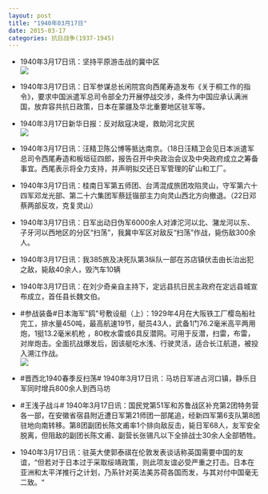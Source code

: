 ```yaml
---
layout: post
title: "1940年03月17日"
date: 2015-03-17
categories: 抗日战争(1937-1945)
---
```


<meta name="referrer" content="no-referrer" />

- 1940年3月17日讯：坚持平原游击战的冀中区 <br/><img src="https://ww2.sinaimg.cn/large/aca367d8jw1eq93akk3etj20l91d31bo.jpg" />

- 1940年3月17日讯：日军参谋总长闲院宫向西尾寿造发布《关于桐工作的指令》，要求中国派遣军总司令部全力开展停战交涉，条件为中国应承认满洲国，放弃容共抗日政策，日本在蒙疆及华北重要地区驻军等。 

- 1940年3月17日新华日报：反对敌寇决堤，救助河北灾民 <br/><img src="https://ww4.sinaimg.cn/large/aca367d8jw1eq91jo2f39j211q0hjtl4.jpg" />

- 1940年3月17日讯：汪精卫陈公博等抵达南京。（18日汪精卫会见日本派遣军总司令西尾寿造和板垣征四郎，报告召开中央政治会议及中央政府成立之筹备事宜。西尾表示将全力支持，并声明拟交还日军管理的矿山和工厂。 

- 1940年3月17日讯：桂南日军第五师团、台湾混成旅团攻陷灵山，守军第六十四军邓龙光部、第二十六集团军蔡廷锴部主力向灵山西北方向撤退。（22日邓蔡两部反攻，克复灵山） 

- 1940年3月17日讯：日军出动日伪军6000余人对滹沱河以北、潴龙河以东、子牙河以西地区的分区“扫荡”，我冀中军区对敌反“扫荡”作战，毙伤敌300余人。 

- 1940年3月17日讯：我385旅及决死队第3纵队一部在苏店镇伏击由长治出犯之敌，毙敌40余人，毁汽车10辆 

- 1940年3月17日讯：在刘少奇亲自主持下，定远县抗日民主政府在定远县城宣布成立，首任县长魏文伯。 

- #参战装备#日本海军"鸥"号敷设艇（上）：1929年4月在大阪铁工厂樱岛船社完工，排水量450吨，最高航速19节，艇员43人，武备1门76.2毫米高平两用炮，1挺13.2毫米机枪 ，80枚水雷或6具反潜网。可用于反潜，扫雷，布雷，对岸炮击。全面抗战爆发后，因该艇吃水浅、行驶灵活，适合长江航道，被投入溯江作战。 <br/><img src="https://ww2.sinaimg.cn/large/aca367d8jw1eq8hwsoppbj20ku0z5dqk.jpg" />

- #晋西北1940春季反扫荡# 1940年3月17日讯：马坊日军进占河口镇，静乐日军同时增兵800余人到西马坊 

- #王浅子战斗# 1940年3月17日讯：国民党第51军和苏鲁战区补充第2团特务营各一部，在安徽省宿县附近遭日军第21师团一部尾追，经新四军第6支队第8团驻地向南转移。第8团副团长陈文甫率1个排向敌反击，毙日军68人，友军安全脱离，但阻敌的副团长陈文甫、副营长张锡凡以下全排战士30余人全部牺牲。 

- 1940年3月17日讯：驻英大使郭泰祺在伦敦发表谈话称英国需要中国的友谊，“但若对于日本过于采取绥靖政策，则此项友谊必受严重之打击。日本在亚洲和太平洋推行之计划，乃系针对英法美苏荷各国而发，与其对付中国毫无二致。“ 

